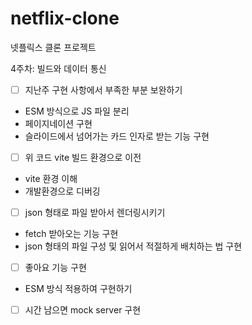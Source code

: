 # netflix-clone
넷플릭스 클론 프로젝트

4주차: 빌드와 데이터 통신

- [ ] 지난주 구현 사항에서 부족한 부분 보완하기
* ESM 방식으로 JS 파일 분리
* 페이지네이션 구현
* 슬라이드에서 넘어가는 카드 인자로 받는 기능 구현

- [ ] 위 코드 vite 빌드 환경으로 이전
* vite 환경 이해
* 개발환경으로 디버깅

- [ ] json 형태로 파일 받아서 렌더링시키기
* fetch 받아오는 기능 구현
* json 형태의 파일 구성 및 읽어서 적절하게 배치하는 법 구현

-[ ] 좋아요 기능 구현
* ESM 방식 적용하여 구현하기

- [ ] 시간 남으면 mock server 구현